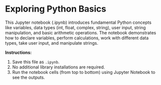 # Exploring Python Basics

This Jupyter notebook (.ipynb) introduces fundamental Python concepts like variables, data types (int, float, complex, string), user input, string manipulation, and basic arithmetic operations. The notebook demonstrates how to declare variables, perform calculations, work with different data types, take user input, and manipulate strings.

**Instructions:**

1. Save this file as `.ipynb`.
2. No additional library installations are required.
3. Run the notebook cells (from top to bottom) using Jupyter Notebook to see the outputs.

